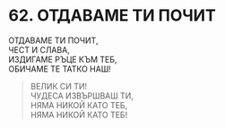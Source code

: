 # 62. ОТДАВАМЕ ТИ ПОЧИТ  
  
ОТДАВАМЕ ТИ ПОЧИТ,  
ЧЕСТ И СЛАВА,  
ИЗДИГАМЕ РЪЦЕ КЪМ ТЕБ,  
ОБИЧАМЕ ТЕ ТАТКО НАШ!  
  
> ВЕЛИК СИ ТИ!  
> ЧУДЕСА ИЗВЪРШВАШ ТИ,  
> НЯМА НИКОЙ КАТО ТЕБ,  
> НЯМА НИКОЙ КАТО ТЕБ!  
